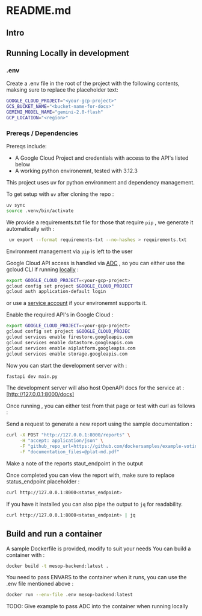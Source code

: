 # README.md

## Intro

## Running Locally in development

### .env

Create a .env file in the root of the project with the following contents, maksing sure to replace the placeholder text:

```bash
GOOGLE_CLOUD_PROJECT="<your-gcp-project>"
GCS_BUCKET_NAME="<bucket-name-for-docs>"
GEMINI_MODEL_NAME="gemini-2.0-flash"
GCP_LOCATION="<region>"
```

### Prereqs / Dependencies

Prereqs include:

- A Google Cloud Project and credentials with access to the API's listed below
- A working python environemnt, tested with 3.12.3

This project uses uv for python environment and dependency management.

To get setup with ```uv``` after cloning the repo :

```bash
uv sync
source .venv/bin/activate
```

 We provide a requirements.txt file for those that require ```pip``` , we generate it automatically with :

```bash
 uv export --format requirements-txt --no-hashes > requirements.txt
```

Environment management via ```pip``` is left to the user

Google Cloud API access is handled via [ADC](https://cloud.google.com/docs/authentication/provide-credentials-adc) , so you can either use the gcloud CLI if running [locally](https://cloud.google.com/docs/authentication/set-up-adc-local-dev-environment) :

```bash
export GOOGLE_CLOUD_PROJECT=<your-gcp-project>
gcloud config set project $GOOGLE_CLOUD_PROJECT
gcloud auth application-default login
```

or use a [service account](https://cloud.google.com/docs/authentication/set-up-adc-attached-service-account) if your environemnt supports it.

Enable the required API's in Google Cloud :

```bash
export GOOGLE_CLOUD_PROJECT=<your-gcp-project>
gcloud config set project $GOOGLE_CLOUD_PROJEC
gcloud services enable firestore.googleapis.com
gcloud services enable datastore.googleapis.com
gcloud services enable aiplatform.googleapis.com
gcloud services enable storage.googleapis.com
```

Now you can start the development server with :

```bash
fastapi dev main.py
```

The development server will also host OpenAPI docs for the service at :
[http://127.0.0.1:8000/docs]

Once running , you can either test from that page or test with curl as follows :

Send a request to generate a new report using the sample documentation :

```bash
curl -X POST "http://127.0.0.1:8000/reports" \
     -H "accept: application/json" \
     -F "github_repo_url=https://github.com/dockersamples/example-voting-app/" \
     -F "documentation_files=@plat-md.pdf"
```

Make a note of the reports staut_endpoint in the output

Once completed you can view the report with, make sure to replace status_endpoint placeholder :

```bash
curl http://127.0.0.1:8000<status_endpoint>
```

If you have it installed you can also pipe the output to ```jq``` for readability.

```bash
curl http://127.0.0.1:8000<status_endpoint> | jq
```

## Build and run a container

A sample Dockerfile is provided, modify to suit your needs
You can build a container with :

```bash
docker build -t mesop-backend:latest .
```

You need to pass ENVARS to the container when it runs, you can use the .env file mentioned above :

```bash
docker run --env-file .env mesop-backend:latest
```

TODO: Give example to pass ADC into the container when running locally
